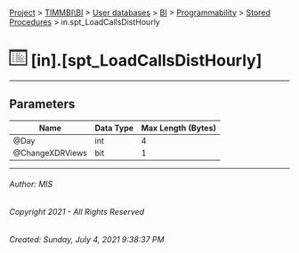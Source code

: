 #### 

[Project](../../../../../index.md) > [TIMMBI\\BI](../../../../index.md) > [User databases](../../../index.md) > [BI](../../index.md) > [Programmability](../index.md) > [Stored Procedures](Stored_Procedures.md) > in.spt_LoadCallsDistHourly

# ![Stored Procedures](../../../../../Images/StoredProcedure32.png) [in].[spt_LoadCallsDistHourly]

---

## <a name="#parameters"></a>Parameters

| Name | Data Type | Max Length (Bytes) |
|---|---|---|
| @Day | int | 4 |
| @ChangeXDRViews | bit | 1 |


---

###### Author:  MIS

###### Copyright 2021 - All Rights Reserved

###### Created: Sunday, July 4, 2021 9:38:37 PM

